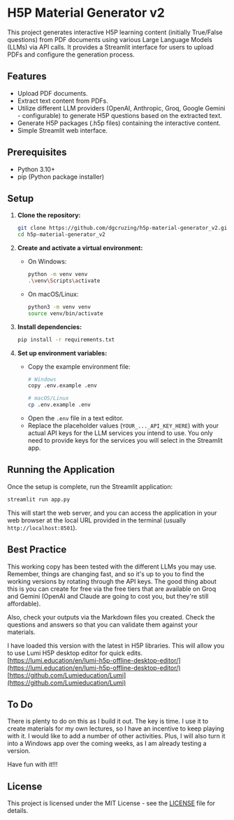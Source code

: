 # H5P Material Generator v2

This project generates interactive H5P learning content (initially True/False questions) from PDF documents using various Large Language Models (LLMs) via API calls. It provides a Streamlit interface for users to upload PDFs and configure the generation process.

## Features

*   Upload PDF documents.
*   Extract text content from PDFs.
*   Utilize different LLM providers (OpenAI, Anthropic, Groq, Google Gemini - configurable) to generate H5P questions based on the extracted text.
*   Generate H5P packages (.h5p files) containing the interactive content.
*   Simple Streamlit web interface.

## Prerequisites

*   Python 3.10+
*   pip (Python package installer)

## Setup

1.  **Clone the repository:**
    ```bash
    git clone https://github.com/dgcruzing/h5p-material-generator_v2.git
    cd h5p-material-generator_v2
    ```

2.  **Create and activate a virtual environment:**
    *   On Windows:
        ```bash
        python -m venv venv
        .\venv\Scripts\activate
        ```
    *   On macOS/Linux:
        ```bash
        python3 -m venv venv
        source venv/bin/activate
        ```

3.  **Install dependencies:**
    ```bash
    pip install -r requirements.txt
    ```

4.  **Set up environment variables:**
    *   Copy the example environment file:
        ```bash
        # Windows
        copy .env.example .env

        # macOS/Linux
        cp .env.example .env
        ```
    *   Open the `.env` file in a text editor.
    *   Replace the placeholder values (`YOUR_..._API_KEY_HERE`) with your actual API keys for the LLM services you intend to use. You only need to provide keys for the services you will select in the Streamlit app.

## Running the Application

Once the setup is complete, run the Streamlit application:

```bash
streamlit run app.py
```

This will start the web server, and you can access the application in your web browser at the local URL provided in the terminal (usually `http://localhost:8501`).

## Best Practice

This working copy has been tested with the different LLMs you may use. Remember, things are changing fast, and so it's up to you to find the working versions by rotating through the API keys. The good thing about this is you can create for free via the free tiers that are available on Groq and Gemini (OpenAI and Claude are going to cost you, but they're still affordable). 

Also, check your outputs via the Markdown files you created. Check the questions and answers so that you can validate them against your materials. 

I have loaded this version with the latest in H5P libraries. This will allow you to use Lumi H5P desktop editor for quick edits.   
[https://lumi.education/en/lumi-h5p-offline-desktop-editor/](https://lumi.education/en/lumi-h5p-offline-desktop-editor/)  
[https://github.com/Lumieducation/Lumi](https://github.com/Lumieducation/Lumi)

## To Do

There is plenty to do on this as I build it out. The key is time. I use it to create materials for my own lectures, so I have an incentive to keep playing with it. I would like to add a number of other activities. Plus, I will also turn it into a Windows app over the coming weeks, as I am already testing a version. 

Have fun with it\!\!\!

## License

This project is licensed under the MIT License - see the [LICENSE](LICENSE) file for details. 
